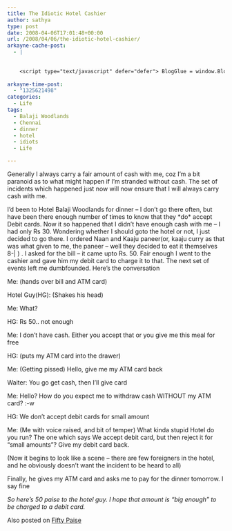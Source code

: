 ```yaml
---
title: The Idiotic Hotel Cashier
author: sathya
type: post
date: 2008-04-06T17:01:48+00:00
url: /2008/04/06/the-idiotic-hotel-cashier/
arkayne-cache-post:
  - |
    
    
    <script type="text/javascript" defer="defer"> BlogGlue = window.BlogGlue || window.Arkayne || {}; BlogGlue.baseurl = 'http://www.blogglue.com'; BlogGlue.go = function(e, a, cid, gid) { var id = a.getAttribute('id'); var orig = a.getAttribute('href'); var target = a.getAttribute('target'); var redir = [BlogGlue.baseurl, 'link', cid, gid, ''].join('/'); redir += '?ts=' + Math.random(); redir += '&amp;url=' + escape(a.href); a.setAttribute('href', redir); setTimeout('BlogGlue.restore("' + id + '", "' + orig + '")', 0); return true; }; BlogGlue.restore = function(id, orig) { var a = document.getElementById(id); if (a) a.setAttribute('href', orig); }; </script> <div class="blogglue_plugin" style="display:block;margin:5px 0px 20px 0px;"> <h3 class="blogglue-header blogglue-inner"> More From sathyabhat </h3> <ul class="blogglue-links blogglue-inner"> <li id="blogglue-inner-1"><a href="http://sathyabh.at/2008/01/19/my-laptop-chronicles-obtainingor-trying-to-obtain-a-bsnl-evdo-connection-part-1/?utm_source=BlogGlue_network&amp;utm_medium=BlogGlue_Plugin" id="blogglue-2947642" target="_parent" onclick="return BlogGlue.go(event, this, 2954793, 2947642);" title="My Laptop Chronicles: Obtaining(or trying to obtain) a BSNL EVDO connection Part 1 » My World">My Laptop Chronicles: Obtaining(or trying to obtain) a BSNL EVDO connection Part 1 » My World</a></li> <li id="blogglue-inner-2"><a href="http://sathyabh.at/2008/04/05/appraisals-appraisals/?utm_source=BlogGlue_network&amp;utm_medium=BlogGlue_Plugin" id="blogglue-2950752" target="_parent" onclick="return BlogGlue.go(event, this, 2954793, 2950752);" title="Appraisals, Appraisals » My World">Appraisals, Appraisals » My World</a></li> <li id="blogglue-inner-3"><a href="http://sathyabh.at/2008/01/27/the-week-that-was/?utm_source=BlogGlue_network&amp;utm_medium=BlogGlue_Plugin" id="blogglue-2947644" target="_parent" onclick="return BlogGlue.go(event, this, 2954793, 2947644);" title="The week that was » My World">The week that was » My World</a></li> </ul> <div class="blogglue-footer" style="margin:10px 0px;display:block !important"> <a href="http://www.blogglue.com/12928-ab7e24be6f12e678fc1a468df18f3f3f/?utm_source=BlogGlue%20Plugin&amp;utm_medium=Recommend&amp;utm_campaign=Plugin&amp;coupon=SATHYABHAT&amp;blogglue_page=2954793" target="_blank" style="text-decoration:none !important;"> <img src="http://www.gravatar.com/avatar.php?default=%2F%2Fs3.amazonaws.com%2Farkayne-media%2Fimg%2Fprofile%2Fdefault_sm.png&amp;size=24&amp;gravatar_id=1375f202e61682cc4963295f4b0430dc" width="24" height="24" border="0" alt="Blog Margeting Related Posts Plugin For sathyabhat" style="display:inline;margin: 0 5px 0 10px; border:1px solid #AAA; width: 24px !important; height: 24px; !important;"/><span style="position:relative;top:-8px;font-family:'Trebuchet MS'; font-size: 0.8em;">Ask <strong>sathyabhat</strong> To Recommend Your Posts</span> </a> <img class="blogglue-hit" style="border:none;left:-9999px;position:absolute;" src="http://www.blogglue.com/widget/hit/2954793.GIF" border="0" alt="Blog Marketing Related Posts Plugin Counter" /> </div> </div>
    
arkayne-time-post:
  - "1325621498"
categories:
  - Life
tags:
  - Balaji Woodlands
  - Chennai
  - dinner
  - hotel
  - idiots
  - Life

---
```

Generally I always carry a fair amount of cash with me, coz I&#8217;m a bit paranoid as to what might happen if I&#8217;m stranded without cash. The set of incidents which happened just now will now ensure that I will always carry cash with me.

I&#8217;d been to Hotel Balaji Woodlands for dinner &#8211; I don&#8217;t go there often, but have been there enough number of times to know that they \*do\* accept Debit cards. Now it so happened that I didn&#8217;t have enough cash with me &#8211; I had only Rs 30. Wondering whether I should goto the hotel or not, I just decided to go there. I ordered Naan and Kaaju paneer(or, kaaju curry as that was what given to me, the paneer &#8211; well they decided to eat it themselves 8-| ) . I asked for the bill &#8211; it came upto Rs. 50. Fair enough I went to the cashier and gave him my debit card to charge it to that. The next set of events left me dumbfounded. Here&#8217;s the conversation

Me: (hands over bill and ATM card)

Hotel Guy(HG): (Shakes his head)

Me: What?

HG: Rs 50.. not enough

Me: I don&#8217;t have cash. Either you accept that or you give me this meal for free

HG: (puts my ATM card into the drawer)

Me: (Getting pissed) Hello, give me my ATM card back

Waiter: You go get cash, then I&#8217;ll give card

Me: Hello? How do you expect me to withdraw cash WITHOUT my ATM card? :-w

HG: We don&#8217;t accept debit cards for small amount

Me: (Me with voice raised, and bit of temper) What kinda stupid Hotel do you run? The one which says We accept debit card, but then reject it for &#8220;small amounts&#8221;? Give my debit card back.

(Now it begins to look like a scene &#8211; there are few foreigners in the hotel, and he obviously doesn&#8217;t want the incident to be heard to all)

Finally, he gives my ATM card and asks me to pay for the dinner tomorrow. I say fine

_So here&#8217;s 50 paise to the hotel guy. I hope that amount is &#8220;big enough&#8221; to be charged to a debit card._

Also posted on [Fifty Paise][1]

 [1]: http://www.fiftypaise.com/the-idiotic-cashier-at-the-restaurant/